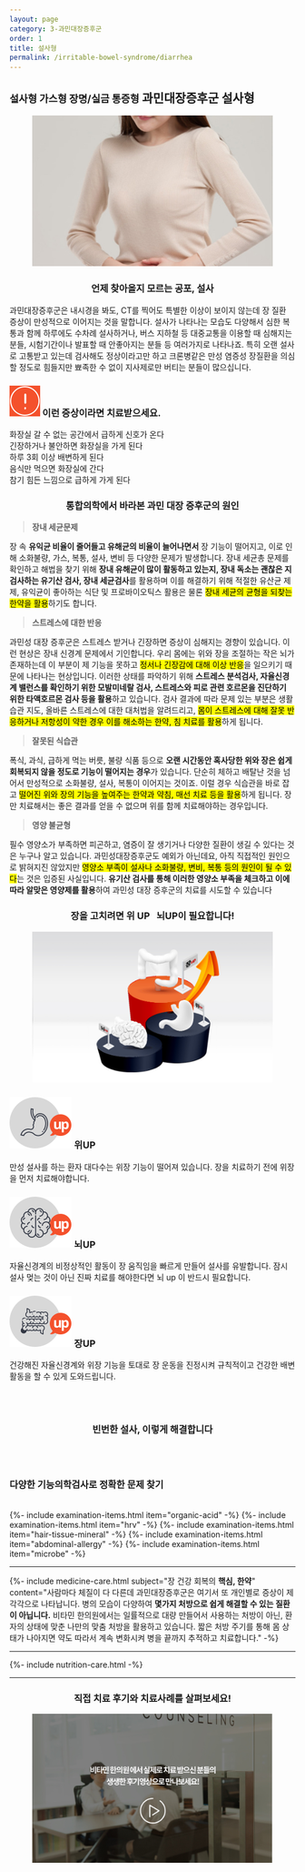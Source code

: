```yaml
---
layout: page
category: 3-과민대장증후군
order: 1
title: 설사형
permalink: /irritable-bowel-syndrome/diarrhea
---
```


<h2 class="content-heading">
  <small>설사형 가스형 장명/실금 통증형</small>
  <strong>과민대장증후군</strong> 설사형
</h2>

<figure>
  <img src="/assets/20190626090250.jpg" alt="">
</figure>

<h3 style="text-align:center">언제 찾아올지 모르는 공포, 설사</h3>
<p>과민대장증후군은 내시경을 봐도, CT를 찍어도 특별한 이상이 보이지 않는데 장 질환 증상이 만성적으로 이어지는 것을 말합니다. 설사가 나타나는 모습도 다양해서 심한 복통과 함께 하루에도 수차례 설사하거나, 버스 지하철 등 대중교통을 이용할 때 심해지는 분들, 시험기간이나 발표할 때 안좋아지는 분들 등 여러가지로 나타나죠. 특히 오랜 설사로 고통받고 있는데 검사해도 정상이라고만 하고 크론병같은 만성 염증성 장질환을 의심할 정도로 힘들지만 뾰족한 수 없이 지사제로만 버티는 분들이 많으십니다.</p>

<div class="content-caution">
  <h3>
    <img src="/assets/icon-warning.svg" alt="">
    이런 증상이라면 치료받으세요.
  </h3>
  <p>
    화장실 갈 수 없는 공간에서 급하게 신호가 온다<br>
    긴장하거나 불안하면 화장실을 가게 된다<br>
    하루 3회 이상 배변하게 된다<br>
    음식만 먹으면 화장실에 간다<br>
    참기 힘든 느낌으로 급하게 가게 된다
  </p>
</div>
<h3 style="text-align:center">통합의학에서 바라본 과민 대장 증후군의 원인</h3>
<div class="content-sculptpost">
  <blockquote>
    <strong>장내 세균문제</strong><br>
  </blockquote>
  <p>
  장 속 <b>유익균 비율이 줄어들고 유해균의 비율이 늘어나면서</b> 장 기능이 떨어지고, 이로 인해 소화불량, 가스, 복통, 설사, 변비 등 다양한 문제가 발생합니다. 장내 세균총 문제를 확인하고 해법을 찾기 위해 <b>장내 유해균이 많이 활동하고 있는지, 장내 독소는 괜찮은 지 검사하는 유기산 검사, 장내 세균검사</b>를 활용하며 이를 해결하기 위해 적절한 유산균 제제, 유익균이 좋아하는 식단 및 프로바이오틱스 활용은 물론 <mark>장내 세균의 균형을 되찾는 한약을 활용</mark>하기도 합니다.
  </p>
  <blockquote>
    <strong>스트레스에 대한 반응</strong><br>
  </blockquote>
  <p>
  과민성 대장 증후군은 스트레스 받거나 긴장하면 증상이 심해지는 경향이 있습니다. 이런 현상은 장내 신경계 문제에서 기인합니다. 우리 몸에는 위와 장을 조절하는 작은 뇌가 존재하는데 이 부분이 제 기능을 못하고 <mark>정서나 긴장감에 대해 이상 반응</mark>을 일으키기 때문에 나타나는 현상입니다. 이러한 상태를 파악하기 위해 <b>스트레스 분석검사, 자율신경계 밸런스를 확인하기 위한 모발미네랄 검사, 스트레스와 피로 관련 호르몬을 진단하기 위한 타액호르몬 검사 등을 활용</b>하고 있습니다. 검사 결과에 따라 문제 있는 부분은 생활 습관 지도, 올바른 스트레스에 대한 대처법을 알려드리고, <mark>몸이 스트레스에 대해 잘못 반응하거나 저항성이 약한 경우 이를 해소하는 한약, 침 치료를 활용</mark>하게 됩니다.
  </p>
  <blockquote>
    <strong>잘못된 식습관</strong><br>
  </blockquote>
  <p>
  폭식, 과식, 급하게 먹는 버릇, 불량 식품 등으로 <b>오랜 시간동안 혹사당한 위와 장은 쉽게 회복되지 않을 정도로 기능이 떨어지는 경우</b>가 있습니다. 단순히 체하고 배탈난 것을 넘어서 만성적으로 소화불량, 설사, 복통이 이어지는 것이죠. 이럴 경우 식습관을 바로 잡고 <mark>떨어진 위와 장의 기능을 높여주는 한약과 약침, 매선 치료 등을 활용</mark>하게 됩니다. 장만 치료해서는 좋은 결과를 얻을 수 없으며 위를 함께 치료해야하는 경우입니다.
  </p>
  <blockquote>
    <strong>영양 불균형</strong><br>
  </blockquote>
  <p>
  필수 영양소가 부족하면 피곤하고, 염증이 잘 생기거나 다양한 질환이 생길 수 있다는 것은 누구나 알고 있습니다. 과민성대장증후군도 예외가 아닌데요, 아직 직접적인 원인으로 밝혀지진 않았지만 <mark>영양소 부족이 설사나 소화불량, 변비, 복통 등의 원인이 될 수 있다</mark>는 것은 입증된 사실입니다. <b>유기산 검사를 통해 이러한 영양소 부족을 체크하고 이에 따라 알맞은 영양제를 활용</b>하여 과민성 대장 증후군의 치료를 시도할 수 있습니다
  </p>
</div>

<h3 style="text-align:center">장을 고치려면 <strong>위 UP &nbsp; 뇌UP</strong>이 필요합니다!</h3>
<figure>
  <img src="/assets/img-podium-bowels.jpg" alt="">
</figure>
<div class="content-iconcard">
  <h3>
    <img src="/assets/icon-up-stomach.svg" alt="">
    위UP
  </h3>
  <p>만성 설사를 하는 환자 대다수는 위장 기능이 떨어져 있습니다. 장을 치료하기 전에 위장을 먼저 치료해야합니다.</p>
</div>
<div class="content-iconcard">
  <h3>
    <img src="/assets/icon-up-brain.svg" alt="">
    뇌UP
  </h3>
  <p>자율신경계의 비정상적인 활동이 장 움직임을 빠르게 만들어 설사를 유발합니다. 잠시 설사 멎는 것이 아닌 진짜 치료를 해야한다면 뇌 up 이 반드시 필요합니다.</p>
</div>
<div class="content-iconcard">
  <h3>
    <img src="/assets/icon-up-bowels.svg" alt="">
    장UP
  </h3>
  <p>건강해진 자율신경계와 위장 기능을 토대로 장 운동을 진정시켜 규칙적이고 건강한 배변활동을 할 수 있게 도와드립니다.</p>
</div>
<br><br>
<h3 style="text-align:center">빈번한 설사, 이렇게 해결합니다</h3>
<br><br>
<h3><strong>다양한 기능의학검사</strong>로 정확한 문제 찾기</h3><br>
{%- include examination-items.html item="organic-acid" -%}
{%- include examination-items.html item="hrv" -%}
{%- include examination-items.html item="hair-tissue-mineral" -%}
{%- include examination-items.html item="abdominal-allergy" -%}
{%- include examination-items.html item="microbe" -%}

<hr>

{%- include medicine-care.html subject="장 건강 회복의 <strong>핵심, 한약</strong>" content="사람마다 체질이 다 다른데 과민대장증후군은 여기서 또 개인별로 증상이 제각각으로 나타납니다. 병의 모습이 다양하여 <strong>몇가지 처방으로 쉽게 해결할 수 있는 질환이 아닙니다.</strong> 비타민 한의원에서는 일률적으로 대량 만들어서 사용하는 처방이 아닌, 환자의 상태에 맞춘 나만의 맞춤 처방을 활용하고 있습니다. 짧은 처방 주기를 통해 몸 상태가 나아지면 약도 따라서 계속 변화시켜 병을 끝까지 추적하고 치료합니다." -%}

<hr>

{%- include nutrition-care.html -%}

<hr>

<h3 style="text-align:center">직접 <strong>치료 후기와 치료사례</strong>를 살펴보세요!</h3>
<figure>
  <a href="/about/review">
    <img src="/assets/img-goreview.jpg" alt="치료 후기와 사례 보기">
  </a>
</figure>
